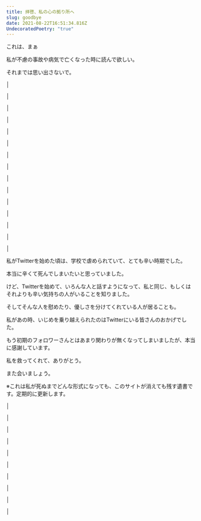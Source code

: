 ```yaml
---
title: 拝啓、私の心の拠り所へ
slug: goodbye
date: 2021-08-22T16:51:34.816Z
UndecoratedPoetry: "true"
---
```

これは、まぁ

私が不慮の事故や病気で亡くなった時に読んで欲しい。

それまでは思い出さないで。

│

│

│

│

│

│

│

│

│

│

│

│

│

│

│

私がTwitterを始めた頃は、学校で虐められていて、とても辛い時期でした。

本当に辛くて死んでしまいたいと思っていました。

けど、Twitterを始めて、いろんな人と話すようになって、私と同じ、もしくはそれよりも辛い気持ちの人がいることを知りました。

そしてそんな人を慰めたり、優しさを分けてくれている人が居ることも。

私があの時、いじめを乗り越えられたのはTwitterにいる皆さんのおかげでした。

もう初期のフォロワーさんとはあまり関わりが無くなってしまいましたが、本当に感謝しています。

私を救ってくれて、ありがとう。

また会いましょう。

※これは私が死ぬまでどんな形式になっても、このサイトが消えても残す遺書です。定期的に更新します。

│

│

│

│

│

│

│

│

│

│

